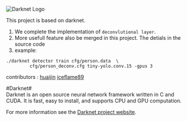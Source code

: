 
![Darknet Logo](http://pjreddie.com/media/files/darknet-black-small.png)
                                    
                                    
This project is based on darknet.
1. We complete the implementation of `deconvlutional layer`.
2. More usefull feature also be merged in this project. The detials in the source code
3. example:
``` 
./darknet detector train cfg/person.data  \
         cfg/person_deconv.cfg tiny-yolo.conv.15 -gpus 3
``` 

                                   
contributors : [huaijin](https://github.com/huaijin-chen)  [iceflame89](https://github.com/iceflame89)
                                    
                                    
                                    
                                    
#Darknet#                           
Darknet is an open source neural network framework written in C and CUDA. It is fast, easy to install, and supports CPU and GPU computation.
                                    
For more information see the [Darknet project website](http://pjreddie.com/darknet).
                                    
